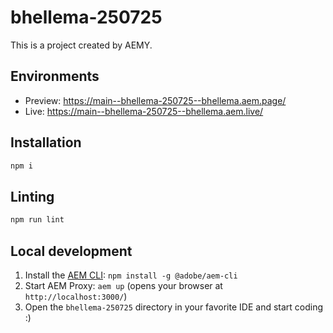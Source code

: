 # bhellema-250725

This is a project created by AEMY.

## Environments

- Preview: https://main--bhellema-250725--bhellema.aem.page/
- Live: https://main--bhellema-250725--bhellema.aem.live/

## Installation

```sh
npm i
```

## Linting

```sh
npm run lint
```

## Local development

1. Install the [AEM CLI](https://github.com/adobe/helix-cli): `npm install -g @adobe/aem-cli`
1. Start AEM Proxy: `aem up` (opens your browser at `http://localhost:3000/`)
1. Open the `bhellema-250725` directory in your favorite IDE and start coding :)